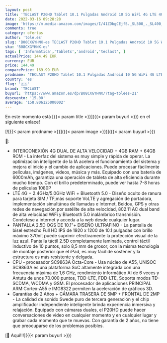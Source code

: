 ```yaml
---
layout: post
title: 'TECLAST P20HD Tablet 10.1 Pulgadas Android 10 5G WiFi 4G LTE 4GB RAM+64GB ROM  512GB Expandible  - Dobles SIM+TF/SD  Bluetooth 5.0 / FHD1920*1200 Octa Core 1.6 GHz/GPS/Dobles Cámaras/Type C/OTG'
date: 2022-03-16 09:28:28
image: 'https://m.media-amazon.com/images/I/41ZDbgCEjfS._SL500_._SL400_.jpg'
comments: true
category: ofertas
author: 'tole.es'
slug: 'B08CXGYHNX-es TECLAST P20HD Tablet 10.1 Pulgadas Android 10 5G WiFi 4G...'
sku: 'B08CXGYHNX-es'
tags: [ 'Informática','Tablets','android','teclast', ]
actualPrice: 144.49 EUR
currency: EUR
price: 144.49
comparePrice: 169.99 EUR
prodname: 'TECLAST P20HD Tablet 10.1 Pulgadas Android 10 5G WiFi 4G LTE 4GB RAM+64GB ROM  512GB Expandible  - Dobles SIM+TF/SD  Bluetooth 5.0 / FHD1920*1200 Octa Core 1.6 GHz/GPS/Dobles Cámaras/Type C/OTG'
country: 'es'
flag: '🇪🇸'
brand: 'TECLAST'
buyurl: 'https://www.amazon.es/dp/B08CXGYHNX/?tag=tolees-21'
descuento: '15.00'
average: '158.806125000002'
---
```


En este momento está [{{< param title >}}]({{< param buyurl >}}) en el siguiente enlace!

[![{{< param prodname >}}]({{< param image >}})]({{< param buyurl >}})

🔎:

- INTERCONEXIÓN 4G DUAL DE ALTA VELOCIDAD + 4GB RAM + 64GB ROM - La interfaz del sistema es muy simple y rápida de operar. La optimización inteligente de la IA acelera el funcionamiento del sistema y mejora el inicio y el cambio de aplicaciones. Puede procesar fácilmente películas, imágenes, videos, música y más. Equipado con una batería de 6000mAh, garantiza una operación de tableta de alta eficiencia durante mucho tiempo. Con el brillo predeterminado, puede ver hasta 7-8 horas de películas 1080P
- LTE 4G + 2.4GHz/5.0GHz WiFi + Bluetooth 5.0 - Diseño oculto de ranura para tarjeta SIM / TF,más soporte VoLTE y agregación de portadora, implementación simultánea de llamadas e Internet, Beidou, GPS y otras redes de navegación por satélite de alta velocidad, 802.11 AC dual band de alta velocidad WiFi y Bluetooth 5.0 inalámbrico transmisión. Conéctese a internet y acceda a la web desde cualquier lugar.
- PANTALLA 2.5D OGS DE 10.1"+ DISEÑO ULTRAFINO - La pantalla de bisel estrecho Full HD IPS de 1920 x 1200 de 10.1 pulgadas con brillo máximo 370nit puede suprimir efectivamente la protección visual de la luz azul. Pantalla táctil 2.5D completamente laminada, control táctil inductivo de 10 puntos, solo 8,5 mm de grosor, con la misma tecnología de montaje posterior que el iPad, es muy fácil de sostener y la estructura es más resistente y delgada.
- CPU - procesador SC9863A Octa-Core - Usa núcleo de A55, UNISOC SC9863A es una plataforma SoC altamente integrada con una frecuencia máxima de 1,6 GHz, rendimiento informático AI de 6 veces y Antutu de unos 70.000 puntos, TDD-LTE, FDD-LTE, Soporta modos TD-SCDMA, WCDMA y GSM. El procesador de aplicaciones PRINCIPAL ARM Cortex-A55 e IMG8322 permiten la aceleración de gráficos 3D.
- Garantías de 2 Años + CÁMARA TRASERA DE 5MP + FRONTAL DE 2MP - La calidad de sonido Swede puro de tercera generación y el chip amplificador independiente inteligente brinda experiencia inmersiva y relajación. Equipado con cámaras duales, el P20HD puede hacer conversaciones de video en cualquier momento y en cualquier lugar y grabar cada momento que te muevas. Con garantía de 2 años, no tiene que preocuparse de los problemas posibles.

[🛒 Aquí!!!]({{< param buyurl >}})

